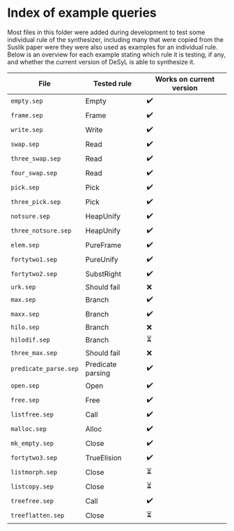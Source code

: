 # Index of example queries

Most files in this folder were added during development to test some individual
rule of the synthesizer, including many that were copied from the Suslik paper
were they were also used as examples for an individual rule. Below is an
overview for each example stating which rule it is testing, if any, and whether
the current version of DeSyL is able to synthesize it.

| File                  | Tested rule       | Works on current version |
| --------------------- | ----------------- | ------------------------ |
| `empty.sep`           | Empty             | :heavy_check_mark:       |
| `frame.sep`           | Frame             | :heavy_check_mark:       |
| `write.sep`           | Write             | :heavy_check_mark:       |
| `swap.sep`            | Read              | :heavy_check_mark:       |
| `three_swap.sep`      | Read              | :heavy_check_mark:       |
| `four_swap.sep`       | Read              | :heavy_check_mark:       |
| `pick.sep`            | Pick              | :heavy_check_mark:       |
| `three_pick.sep`      | Pick              | :heavy_check_mark:       |
| `notsure.sep`         | HeapUnify         | :heavy_check_mark:       |
| `three_notsure.sep`   | HeapUnify         | :heavy_check_mark:       |
| `elem.sep`            | PureFrame         | :heavy_check_mark:       |
| `fortytwo1.sep`       | PureUnify         | :heavy_check_mark:       |
| `fortytwo2.sep`       | SubstRight        | :heavy_check_mark:       |
| `urk.sep`             | Should fail       | :x:                      |
| `max.sep`             | Branch            | :heavy_check_mark:       |
| `maxx.sep`            | Branch            | :heavy_check_mark:       |
| `hilo.sep`            | Branch            | :x:                      |
| `hilodif.sep`         | Branch            | :hourglass_flowing_sand: |
| `three_max.sep`       | Should fail       | :x:                      |
| `predicate_parse.sep` | Predicate parsing | :heavy_check_mark:       |
| `open.sep`            | Open              | :heavy_check_mark:       |
| `free.sep`            | Free              | :heavy_check_mark:       |
| `listfree.sep`        | Call              | :heavy_check_mark:       |
| `malloc.sep`          | Alloc             | :heavy_check_mark:       |
| `mk_empty.sep`        | Close             | :heavy_check_mark:       |
| `fortytwo3.sep`       | TrueElision       | :heavy_check_mark:       |
| `listmorph.sep`       | Close             | :hourglass_flowing_sand: |
| `listcopy.sep`        | Close             | :hourglass_flowing_sand: |
| `treefree.sep`        | Call              | :heavy_check_mark:       |
| `treeflatten.sep`     | Close             | :hourglass_flowing_sand: |
